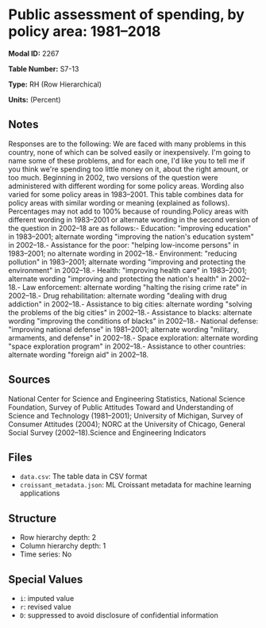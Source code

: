 # Public assessment of spending, by policy area: 1981–2018

**Modal ID:** 2267

**Table Number:** S7-13

**Type:** RH (Row Hierarchical)

**Units:** (Percent)

## Notes

Responses are to the following: We are faced with many problems in this country, none of which can be solved easily or inexpensively. I'm going to name some of these problems, and for each one, I'd like you to tell me if you think we're spending too little money on it, about the right amount, or too much. Beginning in 2002, two versions of the question were administered with different wording for some policy areas. Wording also varied for some policy areas in 1983–2001. This table combines data for policy areas with similar wording or meaning (explained as follows). Percentages may not add to 100% because of rounding.Policy areas with different wording in 1983–2001 or alternate wording in the second version of the question in 2002–18 are as follows:- Education: "improving education" in 1983–2001; alternate wording "improving the nation's education system" in 2002–18.- Assistance for the poor: "helping low-income persons" in 1983–2001; no alternate wording in 2002–18.- Environment: "reducing pollution" in 1983–2001; alternate wording "improving and protecting the environment" in 2002–18.- Health: "improving health care" in 1983–2001; alternate wording "improving and protecting the nation's health" in 2002–18.- Law enforcement: alternate wording "halting the rising crime rate" in 2002–18.- Drug rehabilitation: alternate wording "dealing with drug addiction" in 2002–18.- Assistance to big cities: alternate wording "solving the problems of the big cities" in 2002–18.- Assistance to blacks: alternate wording "improving the conditions of blacks" in 2002–18.- National defense: "improving national defense" in 1981–2001; alternate wording "military, armaments, and defense" in 2002–18.- Space exploration: alternate wording "space exploration program" in 2002–18.- Assistance to other countries: alternate wording "foreign aid" in 2002–18.

## Sources

National Center for Science and Engineering Statistics, National Science Foundation, Survey of Public Attitudes Toward and Understanding of Science and Technology (1981–2001); University of Michigan, Survey of Consumer Attitudes (2004); NORC at the University of Chicago, General Social Survey (2002–18).Science and Engineering Indicators

## Files

- `data.csv`: The table data in CSV format
- `croissant_metadata.json`: ML Croissant metadata for machine learning applications

## Structure

- Row hierarchy depth: 2
- Column hierarchy depth: 1
- Time series: No

## Special Values

- `i`: imputed value
- `r`: revised value
- `D`: suppressed to avoid disclosure of confidential information
